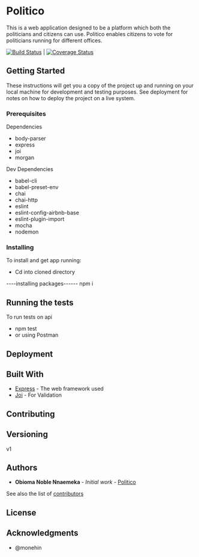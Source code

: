 # Politico

This is a web application designed to be a platform which both the politicians and citizens can use.
Politico enables citizens to vote for politicians running for different offices.


[![Build Status](https://travis-ci.com/nobioma1/Politico.svg?branch=develop)](https://travis-ci.com/nobioma1/Politico)   |  [![Coverage Status](https://coveralls.io/repos/github/nobioma1/Politico/badge.svg?branch=develop)](https://coveralls.io/github/nobioma1/Politico?branch=develop)  
## Getting Started

These instructions will get you a copy of the project up and running on your local machine for development and testing purposes. See deployment for notes on how to deploy the project on a live system.

### Prerequisites
Dependencies
- body-parser
- express
- joi
- morgan

Dev Dependencies
- babel-cli
- babel-preset-env
- chai
- chai-http
- eslint
- eslint-config-airbnb-base
- eslint-plugin-import
- mocha
- nodemon

### Installing
To install and get app running:
- Cd into cloned directory

----installing packages------
npm i

## Running the tests

To run tests on api
- npm test
- or using Postman

## Deployment


## Built With

* [Express](https://expressjs.com/) - The web framework used
* [Joi](https://github.com/hapijs/joi) - For Validation 

## Contributing


## Versioning
 v1

## Authors

* **Obioma Noble Nnaemeka** - *Initial work* - [Politico](https://github.com/nobioma1/Politico)

See also the list of [contributors](https://github.com/nobioma1/Politico/contributors) 

## License

## Acknowledgments

* @monehin
